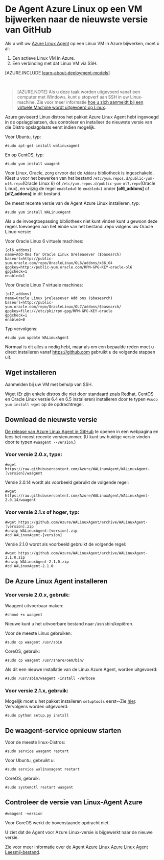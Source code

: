 <properties
    pageTitle="Update de Azure Linux Agent van GitHub | Microsoft Azure"
    description="Meer informatie over hoe u de update Azure Linux Agent voor uw Linux VM in Azure naar de versie lateset van Github"
    services="virtual-machines-linux"
    documentationCenter=""
    authors="SuperScottz"
    manager="timlt"
    editor=""
    tags="azure-resource-manager,azure-service-management"/>

<tags
    ms.service="virtual-machines-linux"
    ms.workload="infrastructure-services"
    ms.tgt_pltfrm="vm-linux"
    ms.devlang="na"
    ms.topic="article"
    ms.date="12/14/2015"
    ms.author="mingzhan"/>


# <a name="how-to-update-the-azure-linux-agent-on-a-vm-to-the-latest-version-from-github"></a>De Agent Azure Linux op een VM bijwerken naar de nieuwste versie van GitHub

Als u wilt uw [Azure Linux Agent](https://github.com/Azure/WALinuxAgent) op een Linux VM in Azure bijwerken, moet u al:

1. Een actieve Linux VM in Azure.
2. Een verbinding met dat Linux VM via SSH.

[AZURE.INCLUDE [learn-about-deployment-models](../../includes/learn-about-deployment-models-both-include.md)]

<br>

> [AZURE.NOTE] Als u deze taak worden uitgevoerd vanaf een computer met Windows, kunt u stopverf aan SSH in uw Linux-machine. Zie voor meer informatie [hoe u zich aanmeldt bij een virtuele Machine wordt uitgevoerd op Linux](virtual-machines-linux-mac-create-ssh-keys.md).

Azure geviseerd Linux distros het pakket Azure Linux Agent hebt ingevoegd in de opslagplaatsen, dus controleer en installeer de nieuwste versie van die Distro opslagplaats eerst indien mogelijk.  

Voor Ubuntu, typ:

    #sudo apt-get install walinuxagent

En op CentOS, typ:

    #sudo yum install waagent


Voor Linux, Oracle, zorg ervoor dat de `Addons` bibliotheek is ingeschakeld. Kiest u voor het bewerken van het bestand `/etc/yum.repos.d/public-yum-ol6.repo`(Oracle Linux 6) of `/etc/yum.repos.d/public-yum-ol7.repo`(Oracle Linux), en wijzig de regel `enabled=0` te `enabled=1` onder **[ol6_addons]** of **[ol7_addons]** in dit bestand.

De meest recente versie van de Agent Azure Linux installeren, typ:


    #sudo yum install WALinuxAgent

Als u de invoegtoepassing bibliotheek niet kunt vinden kunt u gewoon deze regels toevoegen aan het einde van het bestand .repo volgens uw Oracle Linux-versie:

Voor Oracle Linux 6 virtuele machines:

    [ol6_addons]
    name=Add-Ons for Oracle Linux $releasever ($basearch)
    baseurl=http://public-yum.oracle.com/repo/OracleLinux/OL6/addons/x86_64
    gpgkey=http://public-yum.oracle.com/RPM-GPG-KEY-oracle-ol6
    gpgcheck=1
    enabled=1

Voor Oracle Linux 7 virtuele machines:

    [ol7_addons]
    name=Oracle Linux $releasever Add ons ($basearch)
    baseurl=http://public-yum.oracle.com/repo/OracleLinux/OL7/addons/$basearch/
    gpgkey=file:///etc/pki/rpm-gpg/RPM-GPG-KEY-oracle
    gpgcheck=1
    enabled=0

Typ vervolgens:

    #sudo yum update WALinuxAgent

Normaal is dit alles u nodig hebt, maar als om een bepaalde reden moet u direct installeren vanaf https://github.com gebruikt u de volgende stappen uit.


## <a name="install-wget"></a>Wget installeren

Aanmelden bij uw VM met behulp van SSH.

Wget (Er zijn enkele distros die niet door standaard zoals Redhat, CentOS en Oracle Linux versie 6.4 en 6.5 installeren) installeren door te typen `#sudo yum install wget` op de opdrachtregel.


## <a name="download-the-latest-version"></a>Download de nieuwste versie

[De release van Azure Linux Agent in GitHub](https://github.com/Azure/WALinuxAgent/releases) te openen in een webpagina en lees het meest recente versienummer. (U kunt uw huidige versie vinden door te typen `#waagent --version`.)

### <a name="for-version-20x-type"></a>Voor versie 2.0.x, type:

    #wget https://raw.githubusercontent.com/Azure/WALinuxAgent/WALinuxAgent-[version]/waagent  

   Versie 2.0.14 wordt als voorbeeld gebruikt de volgende regel:

    #wget https://raw.githubusercontent.com/Azure/WALinuxAgent/WALinuxAgent-2.0.14/waagent  

### <a name="for-version-21x-or-later-type"></a>Voor versie 2.1.x of hoger, typ:

    #wget https://github.com/Azure/WALinuxAgent/archive/WALinuxAgent-[version].zip
    #unzip WALinuxAgent-[version].zip
    #cd WALinuxAgent-[version]

   Versie 2.1.0 wordt als voorbeeld gebruikt de volgende regel:

    #wget https://github.com/Azure/WALinuxAgent/archive/WALinuxAgent-2.1.0.zip
    #unzip WALinuxAgent-2.1.0.zip  
    #cd WALinuxAgent-2.1.0

## <a name="install-the-azure-linux-agent"></a>De Azure Linux Agent installeren

### <a name="for-version-20x-use"></a>Voor versie 2.0.x, gebruik:

 Waagent uitvoerbaar maken:

    #chmod +x waagent

 Nieuwe kunt u het uitvoerbare bestand naar /usr/sbin/kopiëren.

  Voor de meeste Linux gebruiken:

    #sudo cp waagent /usr/sbin

  CoreOS, gebruik:

    #sudo cp waagent /usr/share/oem/bin/

  Als dit een nieuwe installatie van de Linux Azure Agent, worden uitgevoerd:
 
    #sudo /usr/sbin/waagent -install -verbose

### <a name="for-version-21x-use"></a>Voor versie 2.1.x, gebruik:

Mogelijk moet u het pakket installeren `setuptools` eerst--Zie [hier](https://pypi.python.org/pypi/setuptools). Vervolgens worden uitgevoerd:

    #sudo python setup.py install

## <a name="restart-the-waagent-service"></a>De waagent-service opnieuw starten

Voor de meeste linux-Distros:

    #sudo service waagent restart

Voor Ubuntu, gebruikt u:

    #sudo service walinuxagent restart

CoreOS, gebruik:

    #sudo systemctl restart waagent

## <a name="confirm-the-azure-linux-agent-version"></a>Controleer de versie van Linux-Agent Azure

    #waagent -version

Voor CoreOS werkt de bovenstaande opdracht niet.

U ziet dat de Agent voor Azure Linux-versie is bijgewerkt naar de nieuwe versie.

Zie voor meer informatie over de Agent Azure Linux [Azure Linux Agent Leesmij-bestand](https://github.com/Azure/WALinuxAgent).
